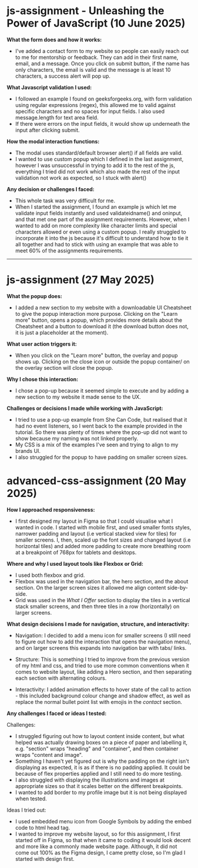 # js-assignment - Unleashing the Power of JavaScript (10 June 2025)
**What the form does and how it works:**
- I've added a contact form to my website so people can easily reach out to me for mentorship or feedback. They can add in their first name, email, and a message. Once you click on submit button, if the name has only characters, the email is valid and the message is at least 10 characters, a success alert will pop up.

**What Javascript validation I used:**
- I followed an example I found on geeksforgeeks.org, with form validation using regular expressions (regex), this allowed me to valid against specific characters and no spaces for input fields. I also used message.length for text area field.
- If there were errors on the input fields, it would show up underneath the input after clicking submit.

**How the modal interaction functions:**
- The modal uses standard/default browser alert() if all fields are valid.
- I wanted to use custom popup which I defined in the last assignment, however I was unsuccessful in trying to add it to the rest of the js, everything I tried did not work which also made the rest of the input validation not work as expected, so I stuck with alert()
  
**Any decision or challenges I faced:**
- This whole task was very difficult for me.
- When I started the assignment, I found an example js which let me validate input fields instantly and used validateidname() and oninput, and that met one part of the assignment requirements. However, when I wanted to add on more complexity like character limits and special characters allowed or even using a custom popup. I really struggled to incorporate it into the js because it's difficult to understand how to tie it all together and had to stick with using an example that was able to meet 60% of the assignments requirements.

-------------------------- 

# js-assignment (27 May 2025)
**What the popup does:**
- I added a new section to my website with a downloadable UI Cheatsheet to give the popup interaction more purpose. Clicking on the "Learn more" button, opens a popup, which provides more details about the Cheatsheet and a button to download it (the download button does not, it is just a placeholder at the moment).

**What user action triggers it:**
- When you click on the "Learn more" button, the overlay and popup shows up. Clicking on the close icon or outside the popup container/ on the overlay section will close the popup.

**Why I chose this interaction:**
- I chose a pop-up because it seemed simple to execute and by adding a new section to my website it made sense to the UX.

**Challenges or decisions I made while working with JavaScript:**
- I tried to use a pop-up example from She Can Code, but realised that it had no event listeners, so I went back to the example provided in the tutorial. So there was plenty of times where the pop-up did not want to show because my naming was not linked properly.
- My CSS is a mix of the examples I've seen and trying to align to my brands UI.
- I also struggled for the popup to have padding on smaller screen sizes.

# advanced-css-assignment (20 May 2025)
**How I approached responsiveness:**
- I first designed my layout in Figma so that I could visualise what I wanted in code. I started with mobile first, and used smaller fonts styles, narrower padding and layout (i.e vertical stacked view for tiles) for smaller screens. I, then, scaled up the font sizes and changed layout (i.e horizontal tiles) and added more padding to create more breathing room at a breakpoint of 768px for tablets and desktops. 


**Where and why I used layout tools like Flexbox or Grid:**
- I used both flexbox and grid.
- Flexbox was used in the navigation bar, the hero section, and the about section. On the larger screen sizes it allowed me align content side-by-side.
- Grid was used in the _What I Offer_ section to display the tiles in a vertical stack smaller screens, and then three tiles in a row (horizontally) on larger screens.


**What design decisions I made for navigation, structure, and interactivity:**
- Navigation: I decided to add a menu icon for smaller screens (I still need to figure out how to add the interaction that opens the navigation menu), and on larger screens this expands into navigation bar with tabs/ links.

- Structure: This is something I tried to improve from the previous version of my html and css, and tried to use more common conventions when it comes to website layout, like adding a Hero section, and then separating each section with alternating colours.

- Interactivity: I added animation effects to hover state of the call to action - this included background colour change and shadow effect, as well as replace the normal bullet point list with emojis in the _contact_ section.

**Any challenges I faced or ideas I tested:**

Challenges:
- I struggled figuring out how to layout content inside content, but what helped was actually drawing boxes on a piece of paper and labelling it, e.g. "section" wraps "heading" and "container", and then container wraps "content and image".
- Something I haven't yet figured out is why the padding on the right isn't displaying as expected, it is as if there is no padding applied. It could be because of flex properties applied and I still need to do more testing.
- I also struggled with displaying the illustrations and images at appropriate sizes so that it scales better on the different breakpoints.
- I wanted to add border to my profile image but it is not being displayed when tested.

Ideas I tried out:
- I used embedded menu icon from Google Symbols by adding the embed code to html head tag.
- I wanted to improve my website layout, so for this assignment, I first started off in Figma, so that when it came to coding it would look decent and more like a commonly made website page. Although, it did not come out 100% as the Figma design, I came pretty close, so I'm glad I started with design first.
